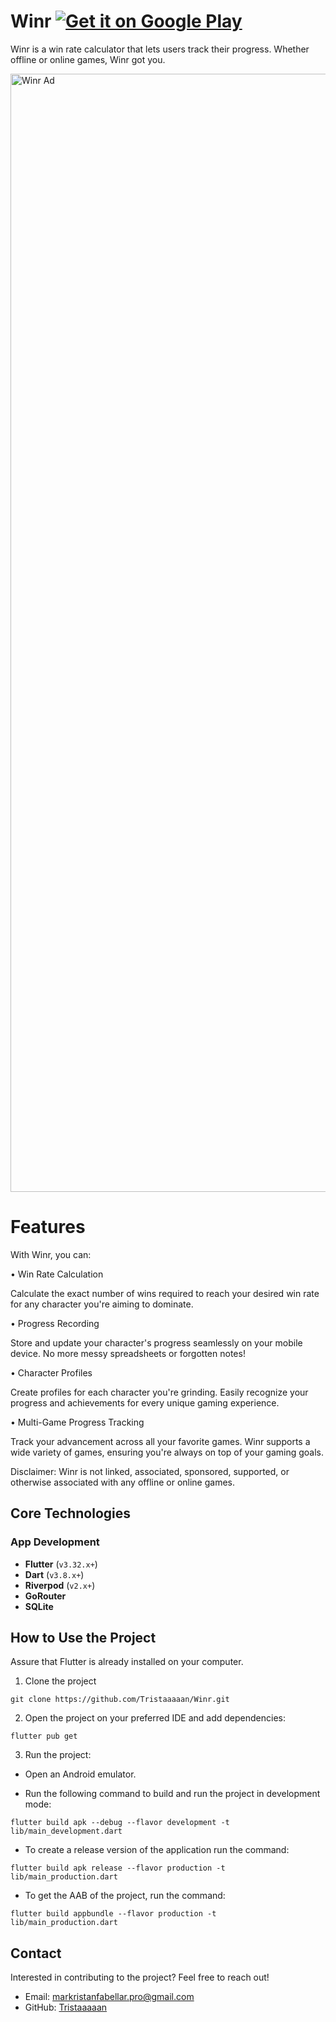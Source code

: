 # Winr         [![Get it on Google Play](https://img.shields.io/badge/Google_Play-Winr-34A853?style=for-the-badge&logo=googleplay)](https://play.google.com/store/apps/details?id=com.tristans.winr)



Winr is a win rate calculator that lets users track their progress. Whether offline or online games, Winr got you.

<img width="4096" height="1789" alt="Winr Ad" src="https://github.com/user-attachments/assets/0695da39-1ec5-41bc-bebd-4965306fb09a" />

# Features

With Winr, you can:

• Win Rate Calculation
        
   Calculate the exact number of wins required to reach your desired win rate for any character you're aiming to dominate.

• Progress Recording

   Store and update your character's progress seamlessly on your mobile device. No more messy spreadsheets or forgotten notes!
        
• Character Profiles

   Create profiles for each character you're grinding. Easily recognize your progress and achievements for every unique gaming experience.

• Multi-Game Progress Tracking

   Track your advancement across all your favorite games. Winr supports a wide variety of games, ensuring you're always on top of your gaming goals.

Disclaimer:
Winr is not linked, associated, sponsored, supported, or otherwise associated with any offline or online games.


## Core Technologies

### App Development
- **Flutter** (`v3.32.x+`) 
- **Dart** (`v3.8.x+`) 
- **Riverpod** (`v2.x+`) 
- **GoRouter** 
- **SQLite**

## How to Use the Project

Assure that Flutter is already installed on your computer.

1. Clone the project
```
git clone https://github.com/Tristaaaaan/Winr.git
```

2. Open the project on your preferred IDE and add dependencies:
```
flutter pub get
```

3. Run the project:

* Open an Android emulator.
  
* Run the following command to build and run the project in development mode:
```
flutter build apk --debug --flavor development -t lib/main_development.dart
```

* To create a release version of the application run the command:
```
flutter build apk release --flavor production -t lib/main_production.dart
```

* To get the AAB of the project, run the command:
```
flutter build appbundle --flavor production -t lib/main_production.dart
```


## Contact

Interested in contributing to the project? Feel free to reach out!

* Email: markristanfabellar.pro@gmail.com
* GitHub: [Tristaaaaan](https://github.com/Tristaaaaan)

